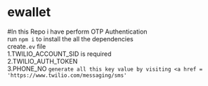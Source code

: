 # ewallet
#In this Repo i have perform OTP Authentication<br>
run `npm i` to install the all the dependencies<br>
create`.ev` file <br>
1.TWILIO_ACCOUNT_SID is required<br>
2.TWILIO_AUTH_TOKEN <br>
3.PHONE_NO
`generate all this key value by visiting <a href = 'https://www.twilio.com/messaging/sms'`
